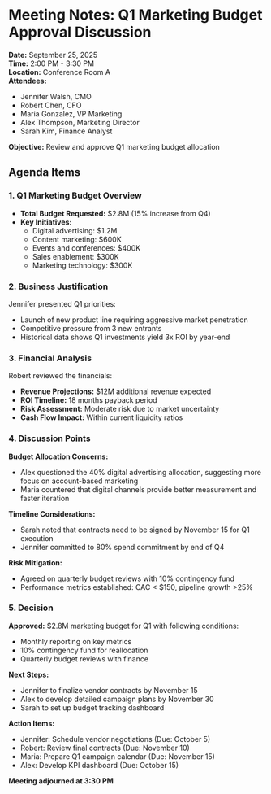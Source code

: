 # Meeting Notes: Q1 Marketing Budget Approval Discussion

**Date:** September 25, 2025  
**Time:** 2:00 PM - 3:30 PM  
**Location:** Conference Room A  
**Attendees:**  
- Jennifer Walsh, CMO  
- Robert Chen, CFO  
- Maria Gonzalez, VP Marketing  
- Alex Thompson, Marketing Director  
- Sarah Kim, Finance Analyst  

**Objective:** Review and approve Q1 marketing budget allocation

## Agenda Items

### 1. Q1 Marketing Budget Overview
- **Total Budget Requested:** $2.8M (15% increase from Q4)
- **Key Initiatives:**
  - Digital advertising: $1.2M
  - Content marketing: $600K
  - Events and conferences: $400K
  - Sales enablement: $300K
  - Marketing technology: $300K

### 2. Business Justification
Jennifer presented Q1 priorities:
- Launch of new product line requiring aggressive market penetration
- Competitive pressure from 3 new entrants
- Historical data shows Q1 investments yield 3x ROI by year-end

### 3. Financial Analysis
Robert reviewed the financials:
- **Revenue Projections:** $12M additional revenue expected
- **ROI Timeline:** 18 months payback period
- **Risk Assessment:** Moderate risk due to market uncertainty
- **Cash Flow Impact:** Within current liquidity ratios

### 4. Discussion Points

**Budget Allocation Concerns:**
- Alex questioned the 40% digital advertising allocation, suggesting more focus on account-based marketing
- Maria countered that digital channels provide better measurement and faster iteration

**Timeline Considerations:**
- Sarah noted that contracts need to be signed by November 15 for Q1 execution
- Jennifer committed to 80% spend commitment by end of Q4

**Risk Mitigation:**
- Agreed on quarterly budget reviews with 10% contingency fund
- Performance metrics established: CAC < $150, pipeline growth >25%

### 5. Decision
**Approved:** $2.8M marketing budget for Q1 with following conditions:
- Monthly reporting on key metrics
- 10% contingency fund for reallocation
- Quarterly budget reviews with finance

**Next Steps:**
- Jennifer to finalize vendor contracts by November 15
- Alex to develop detailed campaign plans by November 30
- Sarah to set up budget tracking dashboard

**Action Items:**
- Jennifer: Schedule vendor negotiations (Due: October 5)
- Robert: Review final contracts (Due: November 10)
- Maria: Prepare Q1 campaign calendar (Due: November 15)
- Alex: Develop KPI dashboard (Due: October 15)

**Meeting adjourned at 3:30 PM**